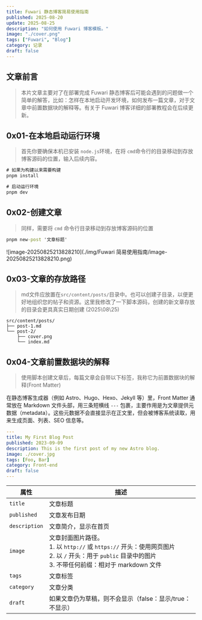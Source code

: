 ```yaml
---
title: Fuwari 静态博客简易使用指南
published: 2025-08-20
update: 2025-08-25
description: "如何使用 Fuwari 博客模板。"
image: "./cover.png"
tags: ["Fuwari", "Blog"]
category: 记录
draft: false
---
```



## 文章前言
> 本片文章主要对了在部署完成 Fuwari 静态博客后可能会遇到的问题做一个简单的解答，比如：怎样在本地启动开发环境，如何发布一篇文章，对于文章中前置数据块的解释等。有关于 Fuwari 博客详细的部署教程会在后续更新。

## 0x01-在本地启动运行环境

> 首先你要确保本机已安装 `node.js`环境，在将 `cmd`命令行的目录移动到存放博客源码的位置，输入后续内容。

```cmd
# 如果为构建以来需要构建
pnpm install

# 启动运行环境
pnpm dev
```

## 0x02-创建文章

> 同样，需要将 `cmd` 命令行目录移动到存放博客源码的位置

```cmd
pnpm new-post '文章标题'
```

![image-20250825213828210](./img/Fuwari 简易使用指南/image-20250825213828210.png)

## 0x03-文章的存放路径

> md文件应放置在`src/content/posts/`目录中。也可以创建子目录，以便更好地组织您的帖子和资源。这里我修改了一下脚本源码，创建的新文章存放的目录会更具真实日期创建 (2025\08\25)

```
src/content/posts/
├── post-1.md
└── post-2/
    ├── cover.png
    └── index.md
```

## 0x04-文章前置数据块的解释

>  使用脚本创建文章后，每篇文章会自带以下标签，我称它为前置数据块的解释(Front Matter)

在静态博客生成器（例如 Astro、Hugo、Hexo、Jekyll 等）里，Front Matter 通常放在 Markdown 文件头部，用三条短横线 `---` 包裹，主要作用是为文章提供元数据（metadata）。这些元数据不会直接显示在正文里，但会被博客系统读取，用来生成页面、列表、SEO 信息等。

```yaml
---
title: My First Blog Post
published: 2023-09-09
description: This is the first post of my new Astro blog.
image: ./cover.jpg
tags: [Foo, Bar]
category: Front-end
draft: false
---
```

| 属性 | 描述 |
|---------------|--------------------------------------------------------------------------------------------------------------------------------------------------------------------------------------------|
| `title` | 文章标题 |
| `published` | 文章发布日期 |
| `description` | 文章简介，显示在首页 |
| `image` | 文章封面图片路径。<br/>1. 以 `http://` 或 `https://` 开头：使用网页图片<br/>2. 以 `/` 开头：用于 `public` 目录中的图片<br/>3. 不带任何前缀：相对于 markdown 文件 |
| `tags` | 文章标签 |
| `category` | 文章分类 |
| `draft` | 如果文章仍为草稿，则不会显示（false：显示/true：不显示）|

